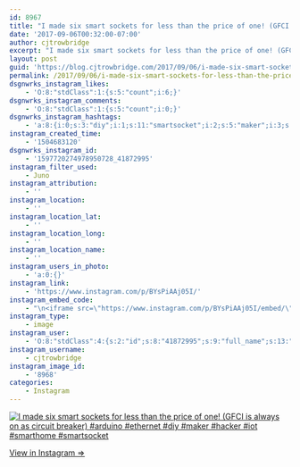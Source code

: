 ```yaml
---
id: 8967
title: "I made six smart sockets for less than the price of one! (GFCI is always on as circuit breaker)\n#arduino #ethernet #diy #maker #hacker #iot #smarthome #smartsocket"
date: '2017-09-06T00:32:00-07:00'
author: cjtrowbridge
excerpt: "I made six smart sockets for less than the price of one! (GFCI is always on as circuit breaker)\n#arduino #ethernet #diy #maker #hacker #iot #smarthome #smartsocket"
layout: post
guid: 'https://blog.cjtrowbridge.com/2017/09/06/i-made-six-smart-sockets-for-less-than-the-price-of-one-gfci-is-always-on-as-circuit-breakerarduino-ethernet-diy-maker-hacker-iot-smarthome-smartsocket/'
permalink: /2017/09/06/i-made-six-smart-sockets-for-less-than-the-price-of-one-gfci-is-always-on-as-circuit-breakerarduino-ethernet-diy-maker-hacker-iot-smarthome-smartsocket/
dsgnwrks_instagram_likes:
    - 'O:8:"stdClass":1:{s:5:"count";i:6;}'
dsgnwrks_instagram_comments:
    - 'O:8:"stdClass":1:{s:5:"count";i:0;}'
dsgnwrks_instagram_hashtags:
    - 'a:8:{i:0;s:3:"diy";i:1;s:11:"smartsocket";i:2;s:5:"maker";i:3;s:8:"ethernet";i:4;s:3:"iot";i:5;s:6:"hacker";i:6;s:9:"smarthome";i:7;s:7:"arduino";}'
instagram_created_time:
    - '1504683120'
dsgnwrks_instagram_id:
    - '1597720274978950728_41872995'
instagram_filter_used:
    - Juno
instagram_attribution:
    - ''
instagram_location:
    - ''
instagram_location_lat:
    - ''
instagram_location_long:
    - ''
instagram_location_name:
    - ''
instagram_users_in_photo:
    - 'a:0:{}'
instagram_link:
    - 'https://www.instagram.com/p/BYsPiAAj05I/'
instagram_embed_code:
    - "\n<iframe src=\"https://www.instagram.com/p/BYsPiAAj05I/embed/\" width=\"612\" height=\"710\" frameborder=\"0\" scrolling=\"no\" allowtransparency=\"true\" class=\"insta-image-embed\"></iframe>\n"
instagram_type:
    - image
instagram_user:
    - 'O:8:"stdClass":4:{s:2:"id";s:8:"41872995";s:9:"full_name";s:13:"CJ Trowbridge";s:15:"profile_picture";s:96:"https://scontent.cdninstagram.com/t51.2885-19/s150x150/13724650_1188772791164794_142557231_a.jpg";s:8:"username";s:12:"cjtrowbridge";}'
instagram_username:
    - cjtrowbridge
instagram_image_id:
    - '8968'
categories:
    - Instagram
---
```


[![I made six smart sockets for less than the price of one! (GFCI is always on as circuit breaker)
#arduino #ethernet #diy #maker #hacker #iot #smarthome #smartsocket](https://blog.cjtrowbridge.com/wp-content/uploads/2017/09/1504683120-1-1.jpg)](https://www.instagram.com/p/BYsPiAAj05I/)

[View in Instagram ⇒](https://www.instagram.com/p/BYsPiAAj05I/)